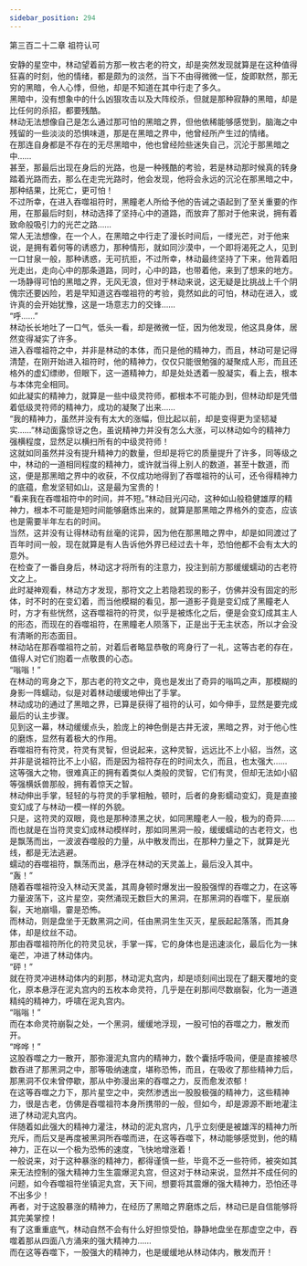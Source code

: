 ```yaml
---
sidebar_position: 294
---
```

 第三百二十二章 祖符认可


安静的星空中，林动望着前方那一枚古老的符文，却是突然发现就算是在这种值得狂喜的时刻，他的情绪，都是颇为的淡然，当下不由得微微一怔，旋即默然，那无穷的黑暗，令人心悸，但他，却是不知道在其中行走了多久。  
黑暗中，没有想象中的什么凶狠攻击以及大阵绞杀，但就是那种寂静的黑暗，却是比任何的杀招，都要残酷。  
林动无法想像自己是怎么通过那可怕的黑暗之界，但他依稀能够感觉到，脑海之中残留的一些淡淡的恐惧味道，那是在黑暗之界中，他曾经所产生过的情绪。  
在那连自身都是不存在的无尽黑暗中，他也曾经险些迷失自己，沉沦于那黑暗之中……  
甚至，那最后出现在身后的光路，也是一种残酷的考验，若是林动那时候真的转身踏着光路而去，那么在走完光路时，他会发现，他将会永远的沉沦在那黑暗之中，那种结果，比死亡，更可怕！  
不过所幸，在进入吞噬祖符时，黑瞳老人所给予他的告诫之语起到了至关重要的作用，在那最后时刻，林动选择了坚持心中的道路，而放弃了那对于他来说，拥有着致命般吸引力的光芒之路……  
常人无法想像，在一个人，在黑暗之中行走了漫长时间后，一缕光芒，对于他来说，是拥有着何等的诱惑力，那种情形，就如同沙漠中，一个即将渴死之人，见到一口甘泉一般，那种诱惑，无可抗拒，不过所幸，林动最终坚持了下来，他背着阳光走出，走向心中的那条道路，同时，心中的路，也带着他，来到了想来的地方。  
一场静得可怕的黑暗之界，无风无浪，但对于林动来说，这无疑是比挑战上千个阴傀宗还要凶险，若是早知道这吞噬祖符的考验，竟然如此的可怕，林动在进入，或许真的会开始犹豫，这是一场意志力的交锋……  
“呼……”  
林动长长地吐了一口气，低头一看，却是微微一怔，因为他发现，他这具身体，居然变得凝实了许多。  
进入吞噬祖符之中，并非是林动的本体，而只是他的精神力，而且，林动可是记得清楚，在刚开始进入祖符时，他的精神力，仅仅只能很勉强的凝聚成人形，而且还格外的虚幻缥缈，但眼下，这一道精神力，却是处处透着一股凝实，看上去，根本与本体完全相同。  
如此凝实的精神力，就算是一些中级灵符师，都根本不可能办到，但林动却是凭借着低级灵符师的精神力，成功的凝聚了出来……  
“我的精神力，虽然并没有有太大的涨幅，但比起以前，却是变得更为坚韧凝实……”林动面露惊讶之色，虽说精神力并没有怎么大涨，可以林动如今的精神力强横程度，显然足以横扫所有的中级灵符师！  
这就如同虽然并没有提升精神力的数量，但却是将它的质量提升了许多，同等级之中，林动的一道相同程度的精神力，或许就当得上别人的数道，甚至十数道，而这，便是那黑暗之界中的收获，不仅成功地得到了吞噬祖符的认可，还令得精神力的底蕴，愈发坚韧如山，这是最为宝贵的！  
“看来我在吞噬祖符中的时间，并不短。”林动目光闪动，这种如山般稳健雄厚的精神力，根本不可能是短时间能够磨炼出来的，就算是那黑暗之界格外的变态，应该也是需要半年左右的时间。  
当然，这并没有让得林动有丝毫的诧异，因为他在那黑暗之界中，却是如同渡过了百年时间一般，现在就算是有人告诉他外界已经过去十年，恐怕他都不会有太大的意外。  
在检查了一番自身后，林动这才将所有的注意力，投注到前方那缓缓蠕动的古老符文之上。  
此时凝神观看，林动方才发现，那符文之上若隐若现的影子，仿佛并没有固定的形体，时不时的在变幻着，而当他模糊的看见，那一道影子竟是变幻成了黑瞳老人时，方才有些恍然，这吞噬祖符的符灵，似乎是被炼化之后，便是会变幻成其主人的形态，而现在的吞噬祖符，在黑瞳老人陨落下，正是出于无主状态，所以才会没有清晰的形态面目。  
林动站在那吞噬祖符之前，对着后者略显恭敬的弯身行了一礼，这等古老的存在，值得人对它们抱着一点敬畏的心态。  
“嗡嗡！”  
在林动的弯身之下，那古老的符文之中，竟也是发出了奇异的嗡鸣之声，那模糊的身影一阵蠕动，似是对着林动缓缓地伸出了手掌。  
林动成功的通过了黑暗之界，已算是获得了祖符的认可，如今伸手，显然是要完成最后的认主步骤。  
见到这一幕，林动缓缓点头，脸庞上的神色倒是古井无波，黑暗之界，对于他心性的磨炼，显然有着极大的作用。  
吞噬祖符有符灵，符灵有灵智，但说起来，这种灵智，远远比不上小貂，当然，这并非是说祖符比不上小貂，而是因为祖符存在的时间太久，而且，也太强大……  
这等强大之物，很难真正的拥有着类似人类般的灵智，它们有灵，但却无法如小貂等强横妖兽那般，拥有着惊天之智。  
林动伸出手掌，轻轻的与符灵的手掌相触，顿时，后者的身影蠕动变幻，竟是直接变幻成了与林动一模一样的外貌。  
只是，这符灵的双眼，竟也是那种漆黑之状，如同黑瞳老人一般，极为的奇异……  
而也就是在当符灵变幻成林动模样时，那如同黑洞一般，缓缓蠕动的古老符文，也是飘荡而出，一波波吞噬般的力量，从中散发而出，在那种力量之下，就算是光线，都是无法逃避。  
蠕动的吞噬祖符，飘荡而出，悬浮在林动的天灵盖上，最后没入其中。  
“轰！”  
随着吞噬祖符没入林动天灵盖，其周身顿时爆发出一股股强悍的吞噬之力，在这等力量波荡下，这片星空，突然涌现无数巨大的黑洞，在那黑洞的吞噬下，星辰崩裂，天地崩塌，霎是恐怖。  
而林动，则是盘坐于无数黑洞之间，任由黑洞生生灭灭，星辰起起落落，而其身体，却是纹丝不动。  
那由吞噬祖符所化的符灵见状，手掌一挥，它的身体也是迅速淡化，最后化为一抹毫芒，冲进了林动体内。  
“砰！”  
就在符灵冲进林动体内的刹那，林动泥丸宫内，却是顷刻间出现在了翻天覆地的变化，原本悬浮在泥丸宫内的五枚本命灵符，几乎是在刹那间尽数崩裂，化为一道道精纯的精神力，呼啸在泥丸宫内。  
“嗡嗡！”  
而在本命灵符崩裂之处，一个黑洞，缓缓地浮现，一股可怕的吞噬之力，散发而开。  
“哗哗！”  
这股吞噬之力一散开，那弥漫泥丸宫内的精神力，数个囊括呼吸间，便是直接被尽数吞进了那黑洞之中，那等吸纳速度，堪称恐怖，而且，在吸收了那些精神力后，那黑洞不仅未曾停歇，那从中弥漫出来的吞噬之力，反而愈发浓郁！  
在这等吞噬之力下，那片星空之中，突然渗透出一股股极强的精神力，这些精神力，很是古老，仿佛是吞噬祖符本身所携带的一般，但如今，却是源源不断地灌注进了林动泥丸宫内。  
伴随着如此强大的精神力灌注，林动的泥丸宫内，几乎立刻便是被雄浑的精神力所充斥，而后又是再度被黑洞所吞噬而进，在这等吞噬下，林动能够感觉到，他的精神力，正在以一个极为恐怖的速度，飞快地增涨着！  
一般说来，对于这种暴涨的精神力，都得谨慎一些，毕竟不乏一些符师，被突如其来无法控制的强大精神力生生震爆泥丸宫，但这对于林动来说，显然并不成任何的问题，如今吞噬祖符坐镇泥丸宫，天下间，想要将其震爆的强大精神力，恐怕还寻不出多少！  
再者，对于这股暴涨的精神力，在经历了黑暗之界磨炼之后，林动已是自信能够将其完美掌控！  
有了这重重底气，林动自然不会有什么好担惊受怕，静静地盘坐在那虚空之中，吞噬着那从四面八方涌来的强大精神力……  
而在这等吞噬下，一股强大的精神力，也是缓缓地从林动体内，散发而开！  
  
  
